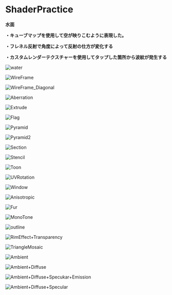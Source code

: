 # ShaderPractice
 **水面**
 
 **・キューブマップを使用して空が映りこむように表現した。**
 
 **・フレネル反射で角度によって反射の仕方が変化する**
 
 **・カスタムレンダーテクスチャーを使用してタップした箇所から波紋が発生する**
 
![water](https://user-images.githubusercontent.com/74074598/210936835-061820dc-f6bf-4623-9561-9ea87f1f1797.gif)


![WireFrame](https://user-images.githubusercontent.com/74074598/210950686-2485eea1-a131-47a8-aa3b-b9225df862cd.gif)

![WireFrame_Diagonal](https://user-images.githubusercontent.com/74074598/210950695-fb029c14-c491-4e34-aa8c-d24b9ce68aa5.gif)

![Aberration](https://user-images.githubusercontent.com/74074598/210950697-0884b528-62d5-4a38-89f6-94ffad954fc5.gif)

![Extrude](https://user-images.githubusercontent.com/74074598/210950718-fc622f3d-74e0-4087-b2c9-c36f3d5f2abd.gif)

![Flag](https://user-images.githubusercontent.com/74074598/210950734-6231a12b-c6fb-4087-af62-c294772ac1d5.gif)

![Pyramid](https://user-images.githubusercontent.com/74074598/210950758-e1daef44-ffd2-4076-a1e4-aa714604c9d6.gif)

![Pyramid2](https://user-images.githubusercontent.com/74074598/210950768-8110631d-efe3-44ee-ad42-f29d53fab577.gif)

![Section](https://user-images.githubusercontent.com/74074598/210950775-04f17d76-0d12-4ea4-9e5e-bd1d4aa16ff3.gif)

![Stencil](https://user-images.githubusercontent.com/74074598/210950780-267e6310-5d8c-4210-9175-d45112bb9c3f.gif)

![Toon](https://user-images.githubusercontent.com/74074598/210950781-0095afa9-e6d8-4664-912a-d120a47e72c7.gif)

![UVRotation](https://user-images.githubusercontent.com/74074598/210950784-5eb78df9-fadf-46f7-9252-8e5eab67b7b4.gif)

![Window](https://user-images.githubusercontent.com/74074598/210950812-951fd2d2-cb93-4944-9719-749b9267ffbf.gif)

![Anisotropic](https://user-images.githubusercontent.com/74074598/210951296-cef213ad-c209-4f54-91fd-3661ef9cdf37.png)

![Fur](https://user-images.githubusercontent.com/74074598/210951299-3cb1b549-ef69-4ccc-ab8a-79cb88ac9f90.png)

![MonoTone](https://user-images.githubusercontent.com/74074598/210951303-9727b58c-a705-4a5c-8e54-a563daecdb10.png)

![outline](https://user-images.githubusercontent.com/74074598/210951306-85ed28fc-e7ae-4f10-9ffd-71eb27240d8e.png)

![RimEffect+Transparency](https://user-images.githubusercontent.com/74074598/210951309-4fa598c8-ef69-42fd-a3d0-c1eac5f17c47.png)

![TriangleMosaic](https://user-images.githubusercontent.com/74074598/210951311-d9a9cfd8-2357-4abb-9b3e-6afdaabf2813.png)

![Ambient](https://user-images.githubusercontent.com/74074598/210951313-7bd8b83a-2f94-4359-96f9-8054941618b2.png)

![Ambient+Diffuse](https://user-images.githubusercontent.com/74074598/210951315-91da723a-156e-4be2-81d9-1081f18e2bf7.png)

![Ambient+Diffuse+Specukar+Emission](https://user-images.githubusercontent.com/74074598/210951317-92f15e11-869d-4c1e-9d38-918ead87663e.png)

![Ambient+Diffuse+Specular](https://user-images.githubusercontent.com/74074598/210951319-80b80902-4e34-4984-a0aa-05c2f1ef9d3d.png)
